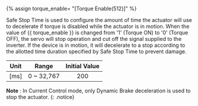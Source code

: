{% assign torque_enable= "[Torque Enable(512)]" %}

Safe Stop Time is used to configure the amount of time the actuator will use to decelerate if torque is disabled while the actuator is in motion.
When the value of {{ torque_enable }} is changed from '1' (Torque ON) to '0' (Torque OFF), the servo will stop operation and cut off the signal supplied to the inverter. If the device is in motion, it will decelerate to a stop according to the allotted time duration specified by Safe Stop Time to prevent damage. 

| Unit |   Range      | Initial Value |
|:----:|:------------:|:-------------:|
| [ms] | 0 ~ 32,767   |   200         |


**Note** : In Current Control mode, only Dynamic Brake deceleration is used to stop the actuator.
{: .notice}
